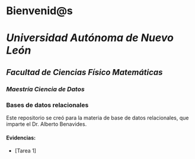 # Bienvenid@s
# *Universidad Autónoma de Nuevo León*
## *Facultad de Ciencias Físico Matemáticas*
### *Maestría Ciencia de Datos*

### Bases de datos relacionales

Este repositorio se creó para la materia de base de datos relacionales, que imparte el Dr. Alberto Benavides.

#### Evidencias:
- [Tarea 1]

